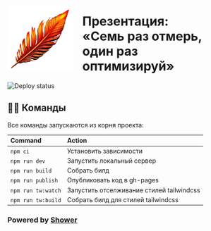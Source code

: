 <img style="margin: 20px 20px 0 0; float: left;" src="./themes/tw/images/logo.png" width="150" height="150" alt="Логотип">


# Презентация:<br>«Семь раз отмерь,<br>один раз оптимизируй»

![Deploy status](https://github.com/d-rusakov-wp/perf/actions/workflows/deploy.yml/badge.svg?branch=main&event=push)


## 🐱‍💻 Команды

Все команды запускаются из корня проекта:

| Command            | Action                                    |
|:-------------------|:------------------------------------------|
| `npm ci`           | Установить зависимости                    |
| `npm run dev`      | Запустить локальный сервер                |
| `npm run build`    | Собрать билд                              |
| `npm run publish`  | Опубликовать код в gh-pages               |
| `npm run tw:watch` | Запустить отселживание стилей tailwindcss |
| `npm run tw:build` | Собрать билд для стилей tailwindcss       |


### Powered by [Shower](https://github.com/shower/shower)
